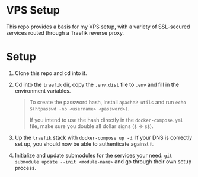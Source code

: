 # VPS Setup

This repo provides a basis for my VPS setup, with a variety of SSL-secured services routed through a Traefik reverse proxy.
 
# Setup

1. Clone this repo and cd into it.

2. Cd into the `traefik` dir, copy the `.env.dist` file to `.env` and fill in the environment variables. 
    > To create the password hash, install `apache2-utils` and run `echo $(htpasswd -nb <username> <password>)`.
   > 
   > If you intend to use the hash directly in the `docker-compose.yml` file, make sure you double all dollar signs (`$` => `$$`).

3. Up the `traefik` stack with `docker-compose up -d`. If your DNS is correctly set up, you should now be able to authenticate against it.

4. Initialize and update submodules for the services your need: `git submodule update --init <module-name>` and go through their own setup process.
